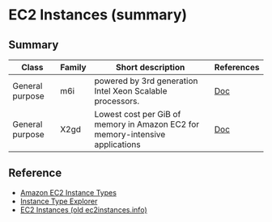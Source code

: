 # EC2 Instances (summary)

## Summary

<table>
    <thead>
        <tr>
            <th>Class</th>
            <th>Family</th>
            <th>Short description</th>
            <th>References</th>
        </tr>
    </thead>
    <tbody>
           <tr>
                <td><span>General purpose</span></td>
                <td><span>m6i</span></td>
                <td><span>powered by 3rd generation Intel Xeon Scalable processors.</span></td>
                <td><span> 
                    <a href="https://aws.amazon.com/ec2/instance-types/m6i/"> Doc </a>
                </span></td>
            </tr>
           <tr>
                <td><span>General purpose</span></td>
                <td><span>X2gd</span></td>
                <td><span>Lowest cost per GiB of memory in Amazon EC2 for memory-intensive applications</span></td>
                <td><span> 
                    <a href="https://aws.amazon.com/ec2/instance-types/x2g/"> Doc </a>
                </span></td>
            </tr>
    </tbody>
</table>


## Reference

- [Amazon EC2 Instance Types](https://aws.amazon.com/ec2/instance-types/)
- [Instance Type Explorer](https://aws.amazon.com/pt/ec2/instance-explorer/?ec2-instances-cards.sort-by=item.additionalFields.category-order&ec2-instances-cards.sort-order=asc&awsf.ec2-instances-filter-category=*all&awsf.ec2-instances-filter-processors=*all&awsf.ec2-instances-filter-accelerators=*all&awsf.ec2-instances-filter-capabilities=*all&awsm.page-ec2-instances-cards=2)
- [EC2 Instances (old ec2instances.info)](https://instances.vantage.sh/)
